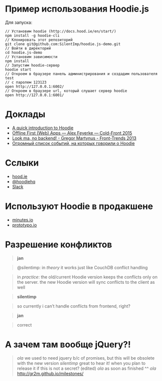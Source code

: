 # Пример использования Hoodie.js

Для запуска:

    // Установим hoodie (http://docs.hood.ie/en/start/)
    npm install -g hoodie-cli
    // Клонировать этот репозиторий
    git clone git@github.com:SilentImp/hoodie.js-demo.git
    // Войти в директорий
    cd hoodie.js-demo
    // Установим зависимости
    npm install
    // Запустим hoodie-сервер
    hoodie start
    // Откроем в браузере панель администрирования и создадим пользователя test
    // с паролем 123123
    open http://127.0.0.1:6002/
    // Откроем в браузере url, который слушает сервер hoodie
    open http://127.0.0.1:6001/


# Доклады

* [A quick introduction to Hoodie](https://www.youtube.com/watch?v=DxULq8y1SJ0)
* [Offline First (Web) Apps — Alex Feyerke — Cold-Front 2015](https://www.youtube.com/watch?v=WA0sNsmEcZ0)
* [Look ma, no backend! - Gregor Martynus - Front-Trends 2013](https://vimeo.com/67553019)
* [Огромный список событий, на которых говорили о Hoodie](http://hood.ie/events/)

# Сслыки

* [hood.ie](http://hood.ie/)
* [@hoodiehq](https://twitter.com/hoodiehq)
* [Slack](http://hood.ie/chat/index.html)

# Используют Hoodie в продакшене

* [minutes.io](https://minutes.io/)
* [prototypo.io](https://www.prototypo.io/)

# Разрешение конфликтов

> **jan**

> @silentimp: in ​_theory_​ it works just like CouchDB conflict handling

> in ​_practice_​: the old/current Hoodie version keeps the conflicts only on the server. the new Hoodie version will sync conflicts to the client as well

> **silentimp**

> so currently i can’t handle conflicts from frontend, right?

> **jan**

> correct

# А зачем там вообще jQuery?!

> _ola_
> we used to need jquery b/c of promises, but this will be obsolete with the new version
> _silentimp_
> great to hear it!
> when you plan to release it if this is not a secret? (edited)
> _ola_
as soon as finished ^^
> _ola_
> http://gr2m.github.io/milestones/
